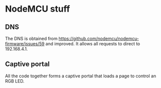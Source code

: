 # NodeMCU stuff

## DNS

The DNS is obtained from https://github.com/nodemcu/nodemcu-firmware/issues/59 and improved. It allows all requests to direct to 192.168.4.1.

## Captive portal

All the code together forms a captive portal that loads a page to control an RGB LED.


